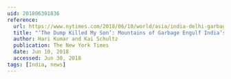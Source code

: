 ```yaml
---
uid: 201806301836
reference: 
  url: https://www.nytimes.com/2018/06/10/world/asia/india-delhi-garbage.html
  title: "‘The Dump Killed My Son’: Mountains of Garbage Engulf India’s Capital"
  author: Hari Kumar and Kai Schultz
  publication: The New York Times
  date: Jun 10, 2018
  accessed: Jun 30, 2018
tags: [India, news]
---
```

